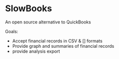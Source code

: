 # SlowBooks
An open source alternative to QuickBooks


Goals:
 - Accept financial records in CSV & [] formats
 - Provide graph and summaries of financial records
 - provide analysis export
